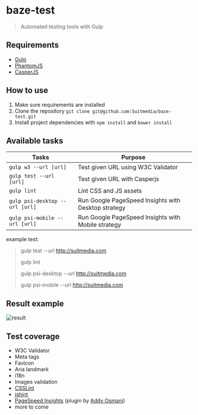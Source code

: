 baze-test
=========

> Automated testing tools with Gulp

## Requirements

* [Gulp](http://gulpjs.com/)
* [PhantomJS](http://phantomjs.org/)
* [CasperJS](http://casperjs.org/)

## How to use

1. Make sure requirements are installed
2. Clone the repository `git clone git@github.com:Suitmedia/baze-test.git`
3. Install project dependencies with `npm install` and `bower install`

## Available tasks

|Tasks 									|Purpose   	                                                        |
|---                                    |---			                                                    |
|`gulp w3 --url [url]`                  |Test given URL using W3C Validator                                 |
|`gulp test --url [url]`                |Test given URL with Casperjs                                       |
|`gulp lint`                            |Lint CSS and JS assets                                             |
|`gulp psi-desktop --url [url]`         |Run Google PageSpeed Insights with Desktop strategy   			    |
|`gulp psi-mobile --url [url]`          |Run Google PageSpeed Insights with Mobile strategy   			    |


example test:
> gulp test --url http://suitmedia.com
>
> gulp lint
>
> gulp psi-desktop --url http://suitmedia.com
>
> gulp psi-mobile --url http://suitmedia.com

## Result example

![result](http://bobby.suitmedia.net/assets/img/baze-test-1.jpg)

## Test coverage

* W3C Validator
* Meta tags
* Favicon
* Aria landmark
* i18n
* Images validation
* [CSSLint](https://github.com/CSSLint/csslint)
* [jshint](https://github.com/jshint/jshint/)
* [PageSpeed Insights](https://developers.google.com/speed/pagespeed/insights/) (plugin by [Addy Osmani](https://github.com/addyosmani/psi-gulp-sample/blob/master/gulpfile.js))
* more to come
